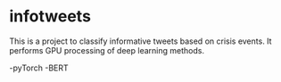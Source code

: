 # infotweets

This is a project to classify informative tweets based on crisis events.
It performs GPU processing of deep learning methods.

-pyTorch
-BERT

